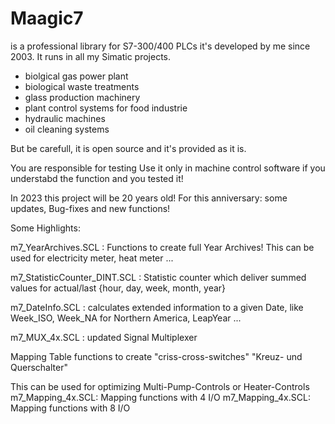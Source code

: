 # Maagic7
is a professional library for S7-300/400 PLCs
it's developed by me since 2003. It runs in all my Simatic projects.
 - biolgical gas power plant
 - biological waste treatments
 - glass production machinery
 - plant control systems for food industrie
 - hydraulic machines
 - oil cleaning systems

But be carefull, it is open source and it's provided as it is.

You are responsible for testing 
Use it only in machine control software if you understabd the function and you tested it!

In 2023 this project will be 20 years old!
For this anniversary:
some updates, Bug-fixes and new functions!

Some Highlights:

m7_YearArchives.SCL : Functions to create full Year Archives! This can be used for electricity meter, heat meter ...

m7_StatisticCounter_DINT.SCL : Statistic counter which deliver summed values for actual/last {hour, day, week, month, year}

m7_DateInfo.SCL : calculates extended information to a given Date, like Week_ISO, Week_NA for Northern America, LeapYear ...

m7_MUX_4x.SCL : updated Signal Multiplexer

Mapping Table functions to create "criss-cross-switches" "Kreuz- und Querschalter"

This can be used for optimizing Multi-Pump-Controls or Heater-Controls
m7_Mapping_4x.SCL: Mapping functions with 4 I/O
m7_Mapping_4x.SCL: Mapping functions with 8 I/O
